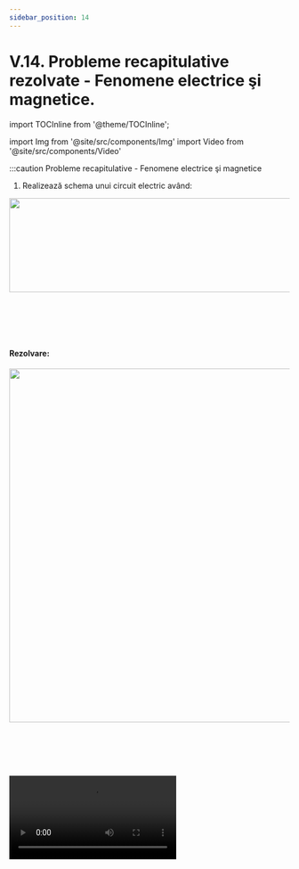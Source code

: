 ```yaml
---
sidebar_position: 14
---
```


# V.14. Probleme recapitulative rezolvate - Fenomene electrice şi magnetice.


import TOCInline from '@theme/TOCInline';

<TOCInline toc={toc} />


import Img from '@site/src/components/Img'
import Video from '@site/src/components/Video'




:::caution Probleme recapitulative - Fenomene electrice şi magnetice

1) Realizează schema unui circuit electric având:



<Img className="img-responsive4" src="fizica/clasa6/capitolul5/5_11_Poza1_DateleProblemei_ProblemaModel1.jpg" width="1000" height="169" />


<br></br>
<br></br>



#### Rezolvare:



<Img className="img-responsive4" src="fizica/clasa6/capitolul5/5_11_Poza2_SchemaCircuit_ProblemaModel1.jpg" width="1000" height="635" />

<br></br>
<br></br>


<Video src="https://www.youtube.com/embed/MFC2NLHpesY" />





:::





:::caution Probleme recapitulative - Fenomene electrice şi magnetice

2) Se dă următorul circuit în care toate becurile luminează normal, când se închide întrerupătorul. 



<Img className="img-responsive4" src="fizica/clasa6/capitolul5/5_11_Poza3_SchemaCircuit_ProblemaModel2.jpg" width="1000" height="738" />


<br></br>
<br></br>




#### Se cere:

a)	Cum sunt legate becurile?

b)	Ce măsoară voltmetrul și ce valoare arată el?

c)	Ce măsoară ampermetrul și ce valoare arată el?

d)	Care sunt valorile nominale ale becului B<sub>3</sub>?



<br></br>





#### Rezolvare:


a)	B<sub>1</sub> este în paralel cu gruparea serie formată de B<sub>2</sub> și B<sub>3</sub>.

b)	Voltmetrul măsoară tensiunea electrică și indică 6V.

c)	Ampermetrul măsoară intensitatea curentului electric și indică
 
I = 0,3A + 0,2A = 0,5 A, deoarece curentul de la sursă se ramifică pe cele două laturi ale grupării paralel.

d)	Becul B<sub>3</sub> are intensitatea de 0,2A, deoarece este în serie cu B<sub>2</sub> și prin ele trece același curent. Becul B<sub>3</sub> are tensiunea de 3,5 V, deoarece este în serie cu B<sub>2</sub> și tensiunea la capetele lor se adună: 2,5V + 3,5V = 6V (tensiunea la bornele grupării, 6V, este egală cu suma tensiunilor la bornele becurilor legate în serie).




<br></br>


<Video src="https://www.youtube.com/embed/SCFlg9Z49zk" />






:::







:::caution Probleme recapitulative - Fenomene electrice şi magnetice

**3) Precizează ce becuri luminează când:**


a)	k<sub>1</sub>, k<sub>2</sub>, k<sub>3</sub> se închid.

b)	k<sub>1</sub>, k<sub>2</sub>, k<sub>3</sub> se deschid.

c)	k<sub>1</sub>, k<sub>2</sub> se închid și k3 se deschide.





<Img className="img-responsive4" src="fizica/clasa6/capitolul5/5_11_Poza4_SchemaCircuit_ProblemaModel3.jpg" width="1000" height="675" />


<br></br>
<br></br>



#### Rezolvare:


a) Când k<sub>1</sub>, k<sub>2</sub>, k<sub>3</sub> se închid, k<sub>3</sub> scurtcircuitează pe B<sub>3</sub> și B<sub>3</sub> se stinge. B<sub>1</sub> și B<sub>2</sub> luminează, deoarece sunt în serie cu B<sub>3</sub>.

b) Când k<sub>1</sub>, k<sub>2</sub>, k<sub>3</sub> se deschid, nu mai luminează niciun bec.

c) Când k<sub>1</sub>, k<sub>2</sub> se închid și k<sub>3</sub> se deschide, luminează toate becurile.



<br></br>


<Video src="https://www.youtube.com/embed/Xd6jAn5CV-I" />




:::




<br></br>
<br></br>

